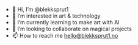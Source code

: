 - 👋 Hi, I’m @blekksprut1
- 👀 I’m interested in art & technology
- 🌱 I’m currently learning to make art with AI
- 💞️ I’m looking to collaborate on magical projects
- 📫 How to reach me hello@blekksprut1.no

<!---
blekksprut1/blekksprut1 is a ✨ special ✨ repository because its `README.md` (this file) appears on your GitHub profile.
You can click the Preview link to take a look at your changes.
--->

